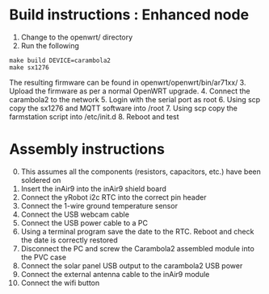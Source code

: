 # Build instructions : Enhanced node

1. Change to the openwrt/ directory
2. Run the following
```
make build DEVICE=carambola2
make sx1276
```
The resulting firmware can be found in openwrt/openwrt/bin/ar71xx/
3. Upload the firmware as per a normal OpenWRT upgrade.
4. Connect the carambola2 to the network
5. Login with the serial port as root
6. Using scp copy the sx1276 and MQTT software into /root
7. Using scp copy the farmstation script into /etc/init.d
8. Reboot and test

# Assembly instructions

0. This assumes all the components (resistors, capacitors, etc.) have been soldered on
1. Insert the inAir9 into the inAir9 shield board
2. Connect the yRobot i2c RTC into the correct pin header
3. Connect the 1-wire ground temperature sensor
4. Connect the USB webcam cable
5. Connect the USB power cable to a PC
6. Using a terminal program save the date to the RTC. Reboot and check the date is correctly restored
7. Disconnect the PC and screw the Carambola2 assembled module into the PVC case
8. Connect the solar panel USB output to the carambola2 USB power
9. Connect the external antenna cable to the inAir9 module
10. Connect the wifi button
